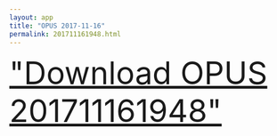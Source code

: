 ```yaml
---
layout: app
title: "OPUS 2017-11-16"
permalink: 201711161948.html
---
```

<div class="pure-g">
    <div class="pure-u-1-1" style="font-size: 4em">
        <a class="pure-button-primary" href="itms-services://?action=download-manifest&url=https%3A%2F%2Flitsungyisigono.github.io%2FTestScript%2Fmanifests%2F201711161948.plist"><i class="fa fa-download" aria-hidden="true"></i>"Download OPUS 201711161948"</a>
    </div>
</div>